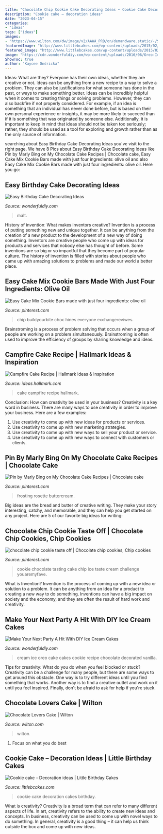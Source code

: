 ```yaml
---
title: "Chocolate Chip Cookie Cake Decorating Ideas ~ Cookie Cake Decoration Cakes Birthday"
description: "Cookie cake – decoration ideas"
date: "2023-04-15"
categories:
- "ideas"
tags: ["ideas"]
images:
- "https://www.wilton.com/dw/image/v2/AAWA_PRD/on/demandware.static/-/Sites-wilton-project-master/default/dw9c6cedb5/images/project/WLPROJ-8837/ChCaChFe33819 20.jpg?sw=1000&amp;sh=1000&amp;sm=fit"
featuredImage: "http://www.littlebcakes.com/wp-content/uploads/2015/02/cookie-cake-decoration.png"
featured_image: "http://www.littlebcakes.com/wp-content/uploads/2015/02/cookie-cake-decoration.png"
image: "https://cdn.wonderfuldiy.com/wp-content/uploads/2016/06/Oreo-Ice-Cream-Cake.jpg"
ShowToc: true
author: "Kaycee Ondricka"
---
```



Ideas: What are they?
Everyone has their own ideas, whether they are creative or not. Ideas can be anything from a new recipe to a way to solve a problem. They can also be justifications for what someone has done in the past, or ways to make something better. 
Ideas can be incredibly helpful when it comes to creating things or solving problems. However, they can also backfire if not properly considered. For example, if an idea is something that an individual has never done before, but is based on their own personal experience or insights, it may be more likely to succeed than if it is something that was originated by someone else. Additionally, it is important to keep in mind that ideas should not be taken too seriously; rather, they should be used as a tool for exploring and growth rather than as the only source of information.

	

		
searching about Easy Birthday Cake Decorating Ideas you've visit to the right page. We have 8 Pics about Easy Birthday Cake Decorating Ideas like Pin by Marly Bing on My Chocolate Cake Recipes | Chocolate cake, Easy Cake Mix Cookie Bars made with just four ingredients: olive oil and also Easy Cake Mix Cookie Bars made with just four ingredients: olive oil. Here you go:
		
    
## Easy Birthday Cake Decorating Ideas

<img loading=lazy src="https://cdn.wonderfuldiy.com/wp-content/uploads/2016/01/Malt-Ball-Cake.jpg" onerror="this.onerror=null;this.src='https://tse2.mm.bing.net/th?id=OIP.aGsQ7TorsWlisRh7Yg8ywAHaKt&amp;pid=15.1';" alt="Easy Birthday Cake Decorating Ideas">

_Source: wonderfuldiy.com_

>malt. 

	

History of invention: What makes inventors creative?
Invention is a process of putting something new and unique together. It can be anything from the creation of a new product to the development of a new way of doing something. Inventors are creative people who come up with ideas for products and services that nobody else has thought of before. Some inventions are so big or so impactful that they become part of popular culture. The history of invention is filled with stories about people who came up with amazing solutions to problems and made our world a better place.

    
## Easy Cake Mix Cookie Bars Made With Just Four Ingredients: Olive Oil

<img loading=lazy src="https://i.pinimg.com/736x/59/84/c1/5984c1961efba8ddbcbef393110173ee.jpg" onerror="this.onerror=null;this.src='https://tse2.mm.bing.net/th?id=OIP.tNCv2ewuR3Fh14vIJY-2OgHaJP&amp;pid=15.1';" alt="Easy Cake Mix Cookie Bars made with just four ingredients: olive oil">

_Source: pinterest.com_

>chip buildyourbite choc hines everyone exchangereviwes. 

	

Brainstroming is a process of problem solving that occurs when a group of people are working on a problem simultaneously. Brainstroming is often used to improve the efficiency of groups by sharing knowledge and ideas.

    
## Campfire Cake Recipe | Hallmark Ideas &amp; Inspiration

<img loading=lazy src="https://ideas.hallmark.com/wp-content/uploads/2016/09/CampfireCake600x600.jpg" onerror="this.onerror=null;this.src='https://tse4.mm.bing.net/th?id=OIP.8ehZCUc1ZrEO-NeHZj_6AQHaHa&amp;pid=15.1';" alt="Campfire Cake Recipe | Hallmark Ideas &amp; Inspiration">

_Source: ideas.hallmark.com_

>cake campfire recipe hallmark. 

	

Conclusion: How can creativity be used in your business?
Creativity is a key word in business. There are many ways to use creativity in order to improve your business. Here are a few examples:
1. Use creativity to come up with new ideas for products or services.
2. Use creativity to come up with new marketing strategies.
3. Use creativity to come up with new ways to sell your product or service.
4. Use creativity to come up with new ways to connect with customers or clients.

    
## Pin By Marly Bing On My Chocolate Cake Recipes | Chocolate Cake

<img loading=lazy src="https://i.pinimg.com/736x/a5/e8/b3/a5e8b3fdc6594884bbc22b2b6f23c964.jpg" onerror="this.onerror=null;this.src='https://tse4.mm.bing.net/th?id=OIP.DG7Z-JBxR8K347pugHDvHwHaIQ&amp;pid=15.1';" alt="Pin by Marly Bing on My Chocolate Cake Recipes | Chocolate cake">

_Source: pinterest.com_

>frosting rosette buttercream. 

	

Big ideas are the bread and butter of creative writing. They make your story interesting, catchy, and memorable, and they can help you get started on any project. Here are 5 of our favorite big ideas for writing:

    
## Chocolate Chip Cookie Taste Off | Chocolate Chip Cookies, Chip Cookies

<img loading=lazy src="https://i.pinimg.com/736x/a1/ca/a1/a1caa1e0c071654fccd33492c384b41e--chocolate-shop-chocolate-chip-cookie.jpg" onerror="this.onerror=null;this.src='https://tse1.mm.bing.net/th?id=OIP.hphVGYf1MFIH-9yiUN68TwHaE8&amp;pid=15.1';" alt="chocolate chip cookie taste off | Chocolate chip cookies, Chip cookies">

_Source: pinterest.com_

>cookie chocolate tasting cake chip ice taste cream challenge youaremyfave. 

	

What is Invention?
Invention is the process of coming up with a new idea or solution to a problem. It can be anything from an idea for a product to creating a new way to do something. Inventions can have a big impact on society and the economy, and they are often the result of hard work and creativity.

    
## Make Your Next Party A Hit With DIY Ice Cream Cakes

<img loading=lazy src="https://cdn.wonderfuldiy.com/wp-content/uploads/2016/06/Oreo-Ice-Cream-Cake.jpg" onerror="this.onerror=null;this.src='https://tse4.mm.bing.net/th?id=OIP.P9F7zwLGtY-1tZFIRbL8sQHaLG&amp;pid=15.1';" alt="Make Your Next Party A Hit With DIY Ice Cream Cakes">

_Source: wonderfuldiy.com_

>cream ice oreo cake cakes cookie recipe chocolate decorated vanilla. 

	

Tips for creativity: What do you do when you feel blocked or stuck?
Creativity can be a challenge for many people, but there are some ways to get around this obstacle. One way is to try different ideas until you find something that works. Another way is to find a creative outlet and work on it until you feel inspired. Finally, don't be afraid to ask for help if you're stuck.

    
## Chocolate Lovers Cake | Wilton

<img loading=lazy src="https://www.wilton.com/dw/image/v2/AAWA_PRD/on/demandware.static/-/Sites-wilton-project-master/default/dw9c6cedb5/images/project/WLPROJ-8837/ChCaChFe33819 20.jpg?sw=1000&amp;sh=1000&amp;sm=fit" onerror="this.onerror=null;this.src='https://tse3.mm.bing.net/th?id=OIP.7thDbwUrmVZgHJqe0CiVlgHaHa&amp;pid=15.1';" alt="Chocolate Lovers Cake | Wilton">

_Source: wilton.com_

>wilton. 

	

1. Focus on what you do best

    
## Cookie Cake – Decoration Ideas | Little Birthday Cakes

<img loading=lazy src="http://www.littlebcakes.com/wp-content/uploads/2015/02/cookie-cake-decoration.png" onerror="this.onerror=null;this.src='https://tse2.mm.bing.net/th?id=OIP.TLcQRv3LbqIfeQMkZGUqrAHaJL&amp;pid=15.1';" alt="Cookie cake – Decoration ideas | Little Birthday Cakes">

_Source: littlebcakes.com_

>cookie cake decoration cakes birthday. 

	

What is creativity?
Creativity is a broad term that can refer to many different aspects of life. In art, creativity refers to the ability to create new ideas and concepts. In business, creativity can be used to come up with novel ways to do something. In general, creativity is a good thing – it can help us think outside the box and come up with new ideas.

